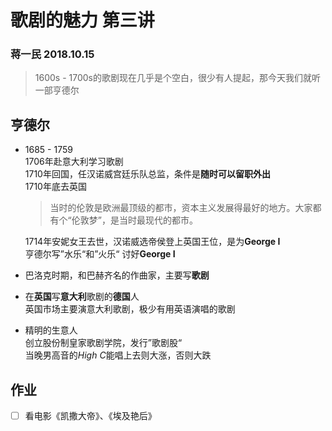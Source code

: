 # 歌剧的魅力 第三讲
### 蒋一民 2018.10.15
> 1600s - 1700s的歌剧现在几乎是个空白，很少有人提起，那今天我们就听一部亨德尔

## 亨德尔
* 1685 - 1759  
  1706年赴意大利学习歌剧  
  1710年回国，任汉诺威宫廷乐队总监，条件是**随时可以留职外出**  
  1710年底去英国
  > 当时的伦敦是欧洲最顶级的都市，资本主义发展得最好的地方。大家都有个“伦敦梦”，是当时最现代的都市。

  1714年安妮女王去世，汉诺威选帝侯登上英国王位，是为**George I**  
  亨德尔写”水乐“和”火乐“ 讨好**George I**
* 巴洛克时期，和巴赫齐名的作曲家，主要写**歌剧**
* 在**英国**写**意大利**歌剧的**德国**人  
  英国市场主要演意大利歌剧，极少有用英语演唱的歌剧
* 精明的生意人  
  创立股份制皇家歌剧学院，发行”歌剧股“  
  当晚男高音的*High C*能唱上去则大涨，否则大跌

## 作业
* [ ] 看电影《凯撒大帝》、《埃及艳后》
